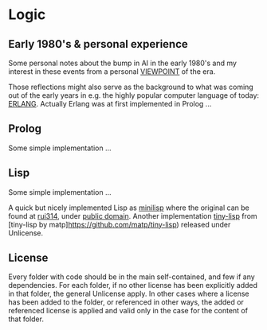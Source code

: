 # Logic

## Early 1980's & personal experience

Some personal notes about the bump in AI in the early 1980's and my interest in these
events from a personal [VIEWPOINT](/VIEWPOINT.md) of the era.

Those reflections might also serve as the background to what was coming out of the
early years in e.g. the highly popular computer language of today: [ERLANG](ERLANG.md).
Actually Erlang was at first implemented in Prolog ...

## Prolog

Some simple implementation ...

## Lisp

Some simple implementation ...

A quick but nicely implemented Lisp as [minilisp](/minilisp) where the original can be found at [rui314](https://github.com/rui314), under [public domain](https://en.wikipedia.org/wiki/Public_domain). Another implementation [tiny-lisp](/tinylisp) from [tiny-lisp by matp]https://github.com/matp/tiny-lisp) released under Unlicense.


## License

Every folder with code should be in the main self-contained, and few if any dependencies.
For each folder, if no other license has been explicitly added in that folder, the general
Unlicense apply. In other cases where a license has been added to the folder, or referenced
in other ways, the added or referenced license is applied and valid only in the case for the
content of that folder.
